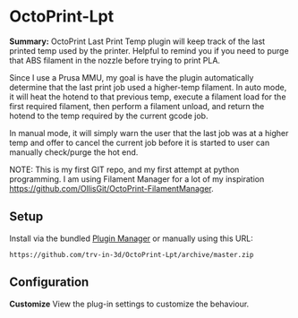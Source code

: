 # OctoPrint-Lpt

**Summary:** OctoPrint Last Print Temp plugin will keep track of the last printed temp used by the printer.  Helpful to remind you if you need to purge that ABS filament in the nozzle before trying to print PLA.

Since I use a Prusa MMU, my goal is have the plugin automatically determine that the last print job used a higher-temp filament.
In auto mode, it will heat the hotend to that previous temp, execute a filament load for the first required filament, then perform a filament unload, and return the hotend to the temp required by the current gcode job.

In manual mode, it will simply warn the user that the last job was at a higher temp and offer to cancel the current job before it is started to user can manually check/purge the hot end.


NOTE:  This is my first GIT repo, and my first attempt at python programming.
I am using Filament Manager for a lot of my inspiration https://github.com/OllisGit/OctoPrint-FilamentManager.



## Setup

Install via the bundled [Plugin Manager](https://docs.octoprint.org/en/master/bundledplugins/pluginmanager.html)
or manually using this URL:

    https://github.com/trv-in-3d/OctoPrint-Lpt/archive/master.zip



## Configuration

**Customize** View the plug-in settings to customize the behaviour.
